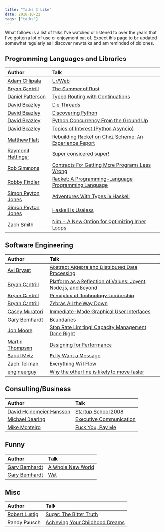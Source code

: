 ```yaml
---
title: "Talks I Like"
date: 2018-10-22
tags: ["talks"]
---
```


What follows is a list of talks I've watched or listened to over the
years that I've gotten a lot of use or enjoyment out of.  Expect this
page to be updated somewhat regularly as I discover new talks and am
reminded of old ones.

## Programming Languages and Libraries

| Author               | Talk                                                     |
| :---                 | :---                                                     |
| [Adam Chlipala]      | [Ur/Web]                                                 |
| [Bryan Cantrill]     | [The Summer of Rust]                                     |
| [Daniel Patterson]   | [Typed Routing with Continuations]                       |
| [David Beazley]      | [Die Threads]                                            |
| [David Beazley]      | [Discovering Python]                                     |
| [David Beazley]      | [Python Concurrency From the Ground Up]                  |
| [David Beazley]      | [Topics of Interest (Python Asyncio)]                    |
| [Matthew Flatt]      | [Rebuilding Racket on Chez Scheme: An Experience Report] |
| [Raymond Hettinger]  | [Super considered super!]                                |
| [Rob Simmons]        | [Contracts For Getting More Programs Less Wrong]         |
| [Robby Findler]      | [Racket: A Programming-Language Programming Language]    |
| [Simon Peyton Jones] | [Adventures With Types in Haskell]                       |
| [Simon Peyton Jones] | [Haskell is Useless]                                     |
| Zach Smith           | [Nim - A New Option for Optimizing Inner Loops]          |

## Software Engineering

| Author            | Talk                                                              |
| :---              | :---                                                              |
| [Avi Bryant]      | [Abstract Algebra and Distributed Data Processing]                |
| [Bryan Cantrill]  | [Platform as a Reflection of Values: Joyent, Node.js, and Beyond] |
| [Bryan Cantrill]  | [Principles of Technology Leadership]                             |
| [Bryan Cantrill]  | [Zebras All the Way Down]                                         |
| [Casey Muratori]  | [Immediate-Mode Graphical User Interfaces]                        |
| [Gary Bernhardt]  | [Boundaries]                                                      |
| [Jon Moore]       | [Stop Rate Limiting! Capacity Management Done Right]              |
| [Martin Thompson] | [Designing for Performance]                                       |
| [Sandi Metz]      | [Polly Want a Message]                                            |
| [Zach Tellman]    | [Everything Will Flow]                                            |
| [engineerguy]     | [Why the other line is likely to move faster]                     |

## Consulting/Business

| Author                     | Talk                      |
| :---                       | :---                      |
| [David Heinemeier Hansson] | [Startup School 2008]     |
| [Michael Dearing]          | [Executive Communication] |
| [Mike Monteiro]            | [Fuck You, Pay Me]        |

## Funny

| Author           | Talk                |
| :---             | :---                |
| [Gary Bernhardt] | [A Whole New World] |
| [Gary Bernhardt] | [Wat]               |

## Misc

| Author          | Talk                              |
| :---            | :---                              |
| [Robert Lustig] | [Sugar: The Bitter Truth]         |
| Randy Pausch    | [Achieving Your Childhood Dreams] |


[A Whole New World]: https://www.destroyallsoftware.com/talks/a-whole-new-world
[Abstract Algebra and Distributed Data Processing]: https://www.youtube.com/watch?v=cMY1KVrJk0w
[Achieving Your Childhood Dreams]: https://www.youtube.com/watch?v=ji5_MqicxSo
[Adam Chlipala]: http://adam.chlipala.net/
[Adventures With Types in Haskell]: https://www.youtube.com/watch?v=6COvD8oynmI
[Avi Bryant]: https://twitter.com/avibryant
[Boundaries]: https://www.destroyallsoftware.com/talks/boundaries
[Bryan Cantrill]: http://dtrace.org/blogs/
[Casey Muratori]: https://mollyrocket.com/
[Contracts For Getting More Programs Less Wrong]: https://www.youtube.com/watch?v=lNITrPhl2_A
[Daniel Patterson]: http://positiondev.com/
[David Beazley]: http://dabeaz.com/
[David Heinemeier Hansson]: http://david.heinemeierhansson.com/
[Designing for Performance]: https://www.youtube.com/watch?v=03GsLxVdVzU
[Die Threads]: https://www.youtube.com/watch?v=U66KuyD3T0M
[Discovering Python]: https://www.youtube.com/watch?v=RZ4Sn-Y7AP8
[Everything Will Flow]: https://www.youtube.com/watch?v=1bNOO3xxMc0
[Executive Communication]: https://www.heavybit.com/library/video/executive-communication/
[Fuck You, Pay Me]: https://www.youtube.com/watch?v=jVkLVRt6c1U&index=34&list=LLHn3px69jb1bx5EOWyCIgFg&t=0s
[Gary Bernhardt]: https://www.destroyallsoftware.com
[Haskell is Useless]: https://www.youtube.com/watch?v=iSmkqocn0oQ
[Immediate-Mode Graphical User Interfaces]: https://www.youtube.com/watch?v=Z1qyvQsjK5Y
[Jon Moore]: https://twitter.com/jon_moore
[Martin Thompson]: https://twitter.com/mjpt777
[Matthew Flatt]: http://www.cs.utah.edu/~mflatt/
[Michael Dearing]: https://twitter.com/mcgd
[Mike Monteiro]: https://muledesign.com/
[Nim - A New Option for Optimizing Inner Loops]: https://www.youtube.com/watch?v=IVgNVJdizHg
[Platform as a Reflection of Values: Joyent, Node.js, and Beyond]: https://vimeo.com/230142234
[Polly Want a Message]: https://www.deconstructconf.com/2018/sandi-metz-polly-want-a-message
[Principles of Technology Leadership]: https://www.youtube.com/watch?v=9QMGAtxUlAc
[Python Concurrency From the Ground Up]: https://www.youtube.com/watch?v=MCs5OvhV9S4
[Racket: A Programming-Language Programming Language]: https://www.youtube.com/watch?v=hFlIl0Zo234
[Raymond Hettinger]: https://twitter.com/raymondh
[Rebuilding Racket on Chez Scheme: An Experience Report]: https://www.youtube.com/watch?v=t09AJUK6IiM
[Rob Simmons]: https://calculem.us/
[Robby Findler]: https://www.eecs.northwestern.edu/~robby/
[Robert Lustig]: http://www.robertlustig.com/
[Sandi Metz]: https://www.sandimetz.com
[Simon Peyton Jones]: https://www.microsoft.com/en-us/research/people/simonpj/
[Startup School 2008]: https://www.youtube.com/watch?v=0CDXJ6bMkMY
[Stop Rate Limiting! Capacity Management Done Right]: https://www.youtube.com/watch?v=m64SWl9bfvk
[Sugar: The Bitter Truth]: https://www.youtube.com/watch?v=dBnniua6-oM
[Super considered super!]: https://www.youtube.com/watch?v=EiOglTERPEo
[The Summer of Rust]: https://www.youtube.com/watch?v=LjFM8vw3pbU
[Topics of Interest (Python Asyncio)]: https://www.youtube.com/watch?v=ZzfHjytDceU
[Typed Routing With Continuations]: https://www.youtube.com/watch?v=tQI2JJwD_ZY
[Ur/Web]: https://www.youtube.com/watch?v=8n5ubDe9FAA
[Wat]: https://www.destroyallsoftware.com/talks/wat
[Why the other line is likely to move faster]: https://www.youtube.com/watch?v=F5Ri_HhziI0
[Zach Tellman]: https://ideolalia.com/
[Zebras All the Way Down]: https://www.youtube.com/watch?v=fE2KDzZaxvE
[engineerguy]: https://www.youtube.com/channel/UC2bkHVIDjXS7sgrgjFtzOXQ
